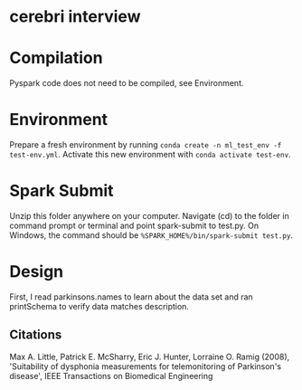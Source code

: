 # cerebri interview


# Compilation
Pyspark code does not need to be compiled, see Environment.

# Environment
Prepare a fresh environment by running `conda create -n ml_test_env -f test-env.yml`. Activate this new environment
with `conda activate test-env`.

# Spark Submit
Unzip this folder anywhere on your computer. Navigate (cd) to the folder in command prompt or terminal and point spark-submit
to test.py. On Windows, the command should be `%SPARK_HOME%/bin/spark-submit test.py`.


# Design
First, I read parkinsons.names to learn about the data set and ran printSchema to verify data matches description.



## Citations
Max A. Little, Patrick E. McSharry, Eric J. Hunter, Lorraine O. Ramig (2008), 
'Suitability of dysphonia measurements for telemonitoring of Parkinson's disease', 
IEEE Transactions on Biomedical Engineering
